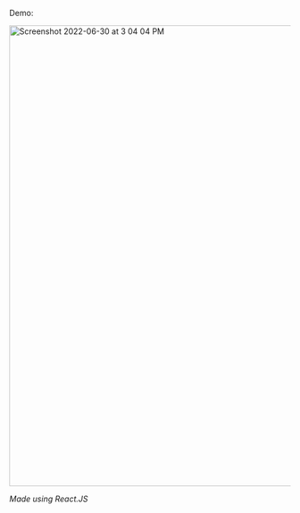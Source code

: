 Demo:

<img width="825" alt="Screenshot 2022-06-30 at 3 04 04 PM" src="https://user-images.githubusercontent.com/26146104/176644379-62ed540c-bf5e-4546-821c-98669bf87c8a.png">

<i> Made using React.JS </i>
